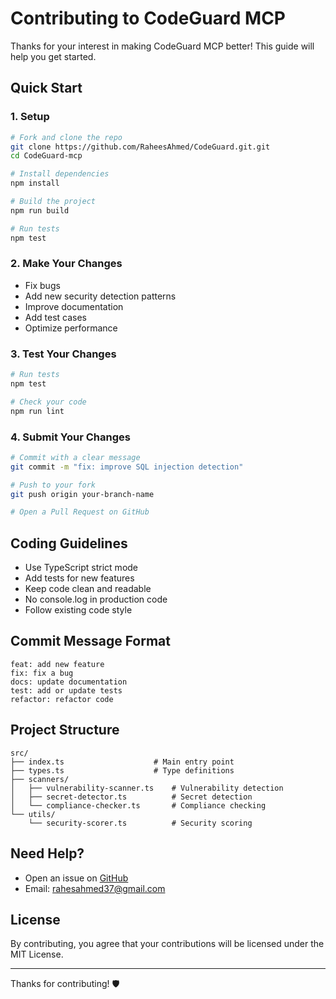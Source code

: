 # Contributing to CodeGuard MCP

Thanks for your interest in making CodeGuard MCP better! This guide will help you get started.

## Quick Start

### 1. Setup

```bash
# Fork and clone the repo
git clone https://github.com/RaheesAhmed/CodeGuard.git.git
cd CodeGuard-mcp

# Install dependencies
npm install

# Build the project
npm run build

# Run tests
npm test
```

### 2. Make Your Changes

- Fix bugs
- Add new security detection patterns
- Improve documentation
- Add test cases
- Optimize performance

### 3. Test Your Changes

```bash
# Run tests
npm test

# Check your code
npm run lint
```

### 4. Submit Your Changes

```bash
# Commit with a clear message
git commit -m "fix: improve SQL injection detection"

# Push to your fork
git push origin your-branch-name

# Open a Pull Request on GitHub
```

## Coding Guidelines

- Use TypeScript strict mode
- Add tests for new features
- Keep code clean and readable
- No console.log in production code
- Follow existing code style

## Commit Message Format

```
feat: add new feature
fix: fix a bug
docs: update documentation
test: add or update tests
refactor: refactor code
```

## Project Structure

```
src/
├── index.ts                    # Main entry point
├── types.ts                    # Type definitions
├── scanners/
│   ├── vulnerability-scanner.ts    # Vulnerability detection
│   ├── secret-detector.ts          # Secret detection
│   └── compliance-checker.ts       # Compliance checking
└── utils/
    └── security-scorer.ts          # Security scoring
```

## Need Help?

- Open an issue on [GitHub](https://github.com/RaheesAhmed/CodeGuard/issues)
- Email: rahesahmed37@gmail.com

## License

By contributing, you agree that your contributions will be licensed under the MIT License.

---

Thanks for contributing! 🛡️
